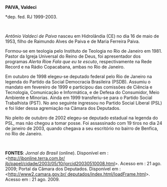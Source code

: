 **PAIVA, Valdeci**

\*dep. fed. RJ 1999-2003.

 

*Antônio Valdeci de Paiva* nasceu em Hidrolândia (CE) no dia 16 de maio
de 1953, filho de Raimundo Alves de Paiva e de Maria Ferreira Paiva.

Formou-se em teologia pelo Instituto de Teologia no Rio de Janeiro em
1981. Pastor da Igreja Universal do Reino de Deus, foi apresentador dos
programas *Alerta Rio*e *Fala que eu te escuto*, respectivamente na Rede
Record e na Rádio Copacabana, ambas no Rio de Janeiro.

Em outubro de 1998 elegeu-se deputado federal pelo Rio de Janeiro na
legenda do Partido da Social Democracia Brasileira (PSDB). Assumiu o
mandato em fevereiro de 1999 e participou das comissões de Ciência e
Tecnologia, Comunicação e Informática, e de Defesa do Consumidor, Meio
Ambiente e Minorias. Ainda em 1999 transferiu-se para o Partido Social
Trabalhista (PST). No ano seguinte ingressou no Partido Social Liberal
(PSL) e foi líder dessa agremiação na Câmara dos Deputados.

No pleito de outubro de 2002 elegeu-se deputado estadual na legenda do
PSL, mas não chegou a tomar posse. Foi assassinado com 19 tiros no dia
24 de janeiro de 2003, quando chegava a seu escritório no bairro de
Benfica, no Rio de Janeiro.

 

**FONTES**: *Jornal do Brasil* (online). Disponível em :
\<[http://jbonline.terra.com.br/
jb/papel/cidade/2003/05/10/jorcid20030510008.html](http://jbonline.terra.com.br/%20jb/papel/cidade/2003/05/10/jorcid20030510008.html)\>.
Acesso em : 21 ago. 2009; Portal da Câmara dos Deputados. Disponível em
: \<[http://www2.camara.gov.br/
deputados/index.html/loadFrame.html](http://www2.camara.gov.br/%20deputados/index.html/loadFrame.html)\>.
Acesso em : 21 ago. 2009.

 

